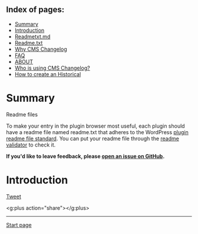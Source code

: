 Index of pages:
---------------

* [Summary](/README.md#Summary)
* [Introduction](/README.md#Introduction)
* [Readmetxt.md](/READMEtxt.md)
* [Readme.txt](/README.txt)
* [Why CMS Changelog](/WHY.md)
* [FAQ](/FAQ.md)
* [ABOUT](/ABOUT.md)
* [Who is using CMS Changelog?](/USERS.md)
* [How to create an Historical](/HISTORICAL.md)


# <a name="Summary"></a>Summary
Readme files

To make your entry in the plugin browser most useful, each plugin should have a readme file named readme.txt that adheres to the WordPress [plugin readme file standard](https://wordpress.org/plugins/files/2016/06/readme.txt). You can put your readme file through the [readme validator](https://wordpress.org/plugins/developers/readme-validator/) to check it. 
  
**If you'd like to leave feedback, please [open an issue on GitHub](https://github.com/colomet/CMSchangelog/issues).**
  

# <a name="Introduction"></a>Introduction


   <a href="https://twitter.com/share" class="twitter-share-button" data-show-count="false">Tweet</a><script async src="//platform.twitter.com/widgets.js" charset="utf-8"></script>
   
   <script src="https://apis.google.com/js/platform.js" async defer></script>
   <g:plus action="share"></g:plus>
 
---



[Start page](./)
